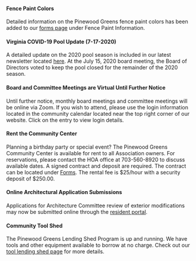 #### Fence Paint Colors

Detailed information on the Pinewood Greens fence paint colors has been added to our [forms page](forms.html) under Fence Paint Information. 

#### Virginia COVID-19 Pool Update (7-17-2020)

A detailed update on the 2020 pool season is included in our latest newsletter located [here](http://us11.campaign-archive.com/?u=ccb02905102f08c37b4d2ec3e&id=cac4bc1be8). At the July 15, 2020 board meeting, the Board of Directors voted to keep the pool closed for the remainder of the 2020 season. 

#### Board and Committee Meetings are Virtual Until Further Notice

Until further notice, monthly board meetings and committee meetings will be online via Zoom. If you wish to attend, please use the login information located in the community calendar located near the top right corner of our website. Click on the entry to view login details.

#### Rent the Community Center

Planning a birthday party or special event? The Pinewood Greens Community Center is available for rent to all Association owners. For reservations, please contact the HOA office at 703-560-8920 to discuss available dates. A signed contract and deposit are required. The contract can be located under [Forms](forms.html). The rental fee is $25/hour with a security deposit of $250.00.

#### Online Architectural Application Submissions

Applications for Architecture Committee review of exterior modifications may now be submitted online through the [resident portal](http://www.ciranet.com/ResidentPortal).

#### Community Tool Shed

The Pinewood Greens Lending Shed Program is up and running. We have tools and other equipment available to borrow at no charge. Check out our [tool lending shed page](toolshed.html) for more details.
